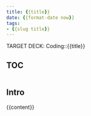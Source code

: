 ```yaml
---
title: {{title}}
date: {{format-date now}}
tags:
- {{slug title}}
---
```


TARGET DECK: Coding::{{title}}

## TOC
```toc
```

## Intro 

{{content}}
